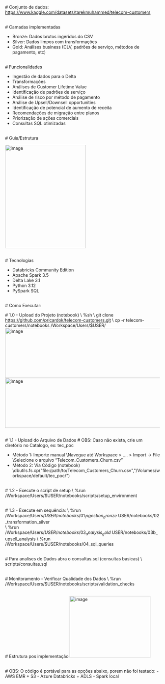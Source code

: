 \# Conjunto de dados:
https://www.kaggle.com/datasets/tarekmuhammed/telecom-customers

\
\# Camadas implementadas 
- Bronze: Dados brutos ingeridos do CSV
- Silver: Dados limpos com transformações
- Gold: Análises business (CLV, padrões de serviço, métodos de pagamento, etc)

\
\# Funcionalidades 
- Ingestão de dados para o Delta
- Transformações
- Análises de Customer Lifetime Value
- Identificação de padrões de serviço
- Análise de risco por método de pagamento
- Análise de Upsell/Downsell opportunities
- Identificação de potencial de aumento de receita
- Recomendações de migração entre planos
- Priorização de ações comerciais
- Consultas SQL otimizadas

\
\# Guia/Estrutura 

<img width="263" height="337" alt="image" src="https://github.com/user-attachments/assets/285f7d0c-cb45-4d23-a3c0-067d037d43ab" />

\
\# Tecnologias 
- Databricks Community Edition
- Apache Spark 3.5
- Delta Lake 3.1
- Python 3.12
- PySpark SQL

\
\# Como Executar:

\# 1.0 - Upload do Projeto (notebook) 
\ %sh 
\ git clone https://github.com/pricardok/telecom-customers.git
\ cp -r telecom-customers/notebooks /Workspace/Users/$USER/
<img width="600" height="163" alt="image" src="https://github.com/user-attachments/assets/2219905e-b0cd-421c-b16a-05b3aacba819" />
<img width="600" height="163" alt="image" src="https://github.com/user-attachments/assets/c9f8b53a-4c0f-4e3d-a5ed-ad24542bd2dc" />

\
\# 1.1 - Upload do Arquivo de Dados # OBS: Caso não exista, crie um diretório no Catalogo, ex: tec_poc
- Método 1: Importe manual
\Navegue até Workspace > .... > Import → File
\Selecione o arquivo “Telecom_Customers_Churn.csv”
- Método 2: Via Código (notebook)
\dbutils.fs.cp("file:/path/to/Telecom_Customers_Churn.csv","/Volumes/workspace/default/tec_poc/")

\
\# 1.2 - Execute o script de setup 
\ %run /Workspace/Users/\$USER/notebooks/scripts/setup_environment

\
\# 1.3 - Execute em sequência: 
\ %run /Workspace/Users/$USER/notebooks/01_ingestion_bronze
\ %run /Workspace/Users/$USER/notebooks/02_transformation_silver  
\ %run /Workspace/Users/$USER/notebooks/03_analysis_gold
\ %run /Workspace/Users/$USER/notebooks/03b_upsell_analysis
\ %run /Workspace/Users/$USER/notebooks/04_sql_queries

\
\# Para analises de Dados abra o consultas.sql (consultas basicas)
\ scripts/consultas.sql

\
\# Monitoramento - Verificar Qualidade dos Dados 
\ %run /Workspace/Users/\$USER/notebooks/scripts/validation_checks

\
\# Estrutura pos implementação 
<img width="263" height="202" alt="image" src="https://github.com/user-attachments/assets/b990faaf-f32d-4db8-a3a2-9ce01d9ce6da" />

\
\# OBS: O código é portável para as opções abaixo, porem não foi
testado: - AWS EMR + S3 - Azure Databricks + ADLS  - Spark local













